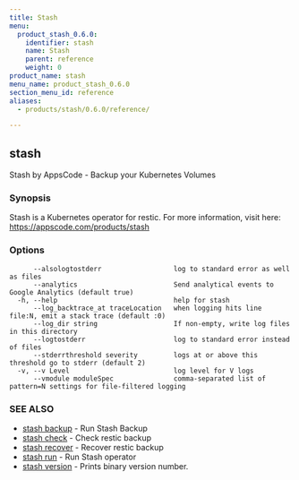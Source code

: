 ```yaml
---
title: Stash
menu:
  product_stash_0.6.0:
    identifier: stash
    name: Stash
    parent: reference
    weight: 0
product_name: stash
menu_name: product_stash_0.6.0
section_menu_id: reference
aliases:
  - products/stash/0.6.0/reference/

---
```

## stash

Stash by AppsCode - Backup your Kubernetes Volumes

### Synopsis


Stash is a Kubernetes operator for restic. For more information, visit here: https://appscode.com/products/stash

### Options

```
      --alsologtostderr                  log to standard error as well as files
      --analytics                        Send analytical events to Google Analytics (default true)
  -h, --help                             help for stash
      --log_backtrace_at traceLocation   when logging hits line file:N, emit a stack trace (default :0)
      --log_dir string                   If non-empty, write log files in this directory
      --logtostderr                      log to standard error instead of files
      --stderrthreshold severity         logs at or above this threshold go to stderr (default 2)
  -v, --v Level                          log level for V logs
      --vmodule moduleSpec               comma-separated list of pattern=N settings for file-filtered logging
```

### SEE ALSO
* [stash backup](/products/stash/0.6.0/reference/stash_backup)	 - Run Stash Backup
* [stash check](/products/stash/0.6.0/reference/stash_check)	 - Check restic backup
* [stash recover](/products/stash/0.6.0/reference/stash_recover)	 - Recover restic backup
* [stash run](/products/stash/0.6.0/reference/stash_run)	 - Run Stash operator
* [stash version](/products/stash/0.6.0/reference/stash_version)	 - Prints binary version number.

